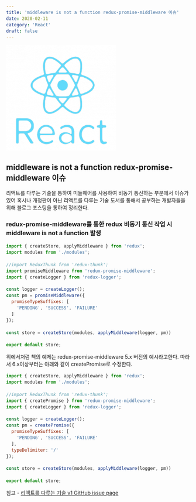 ```yaml
---
title: 'middleware is not a function redux-promise-middleware 이슈'
date: 2020-02-11
category: 'React'
draft: false
---
```


![](./images/banner/react.png)

## middleware is not a function redux-promise-middleware 이슈
리액트를 다루는 기술을 통하여 미들웨어를 사용하여 비동기 통신하는 부분에서 이슈가 있어 혹시나 개정판이 아닌 리액트를 다루는 기술 도서를 통해서 공부하는 개발자들을 위해 블로그 포스팅을 통하여 정리한다.

### redux-promise-middleware를 통한 redux 비동기 통신 작업 시 middleware is not a function 발생

```js
import { createStore, applyMiddleware } from 'redux';
import modules from './modules';

//import ReduxThunk from 'redux-thunk';
import promiseMiddleware from 'redux-promise-middleware';
import { createLogger } from 'redux-logger';

const logger = createLogger();
const pm = promiseMiddleware({
  promiseTypeSuffixes: [
    'PENDING', 'SUCCESS', 'FAILURE'
  ]
});

const store = createStore(modules, applyMiddleware(logger, pm))

export default store;
```

위에서처럼 책의 예제는 redux-promise-middleware 5.x 버전의 예시라고한다. 따라서 6.x이상부터는 아래와 같이 createPromise로 수정한다.

```js
import { createStore, applyMiddleware } from 'redux';
import modules from './modules';

//import ReduxThunk from 'redux-thunk';
import { createPromise } from 'redux-promise-middleware';
import { createLogger } from 'redux-logger';

const logger = createLogger();
const pm = createPromise({
  promiseTypeSuffixes: [
    'PENDING', 'SUCCESS', 'FAILURE'
  ],
  typeDelimiter: '/'
});

const store = createStore(modules, applyMiddleware(logger, pm))

export default store;
```

침고 - [리액트를 다루는 기술 v1 GitHub issue page](https://github.com/velopert/learning-react/issues/99)